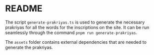 # README

The script `generate-prakriyas.ts` is used to generate the necessary prakriyas for all the words for the inscriptions on the site. It can be run seamlessly through the command `pnpm run generate-prakriyas`.

The `assets` folder contains external dependencies that are needed to generate the prakriyas.
